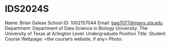 # IDS2024S
Name: Brian Galeas
School ID: 1002157044
Email: bag7077@mavs.uta.edu
Department: Department of Data Science in Biology
University: The University of Texas at Arlington
Level: Undergraduate 
Position Title: Student
Course Webpage: <the course’s website, if any>
Photo:


